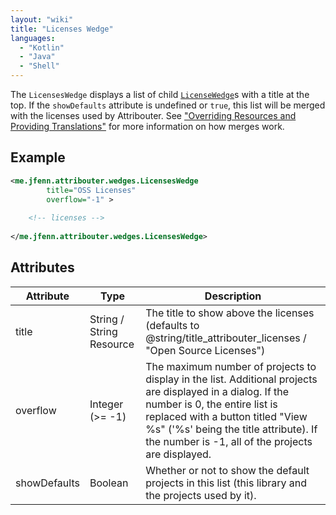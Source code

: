 ```yaml
---
layout: "wiki"
title: "Licenses Wedge"
languages: 
  - "Kotlin"
  - "Java"
  - "Shell"
---
```


The `LicensesWedge` displays a list of child [`LicenseWedge`](LicenseWedge)s with a title at the top. If the `showDefaults` attribute is undefined or `true`, this list will be merged with the licenses used by Attribouter. See ["Overriding Resources and Providing Translations"](Overriding-Resources-and-Providing-Translations) for more information on how merges work.

## Example

```xml
<me.jfenn.attribouter.wedges.LicensesWedge
        title="OSS Licenses"
        overflow="-1" >
  
    <!-- licenses -->
  
</me.jfenn.attribouter.wedges.LicensesWedge>
```

## Attributes

|Attribute|Type|Description|
|-----|-----|-----|
|title|String / String Resource|The title to show above the licenses (defaults to @string/title_attribouter_licenses / "Open Source Licenses")|
|overflow|Integer (>= -1)|The maximum number of projects to display in the list. Additional projects are displayed in a dialog. If the number is 0, the entire list is replaced with a button titled "View %s" ('%s' being the title attribute). If the number is -1, all of the projects are displayed.|
|showDefaults|Boolean|Whether or not to show the default projects in this list (this library and the projects used by it).|